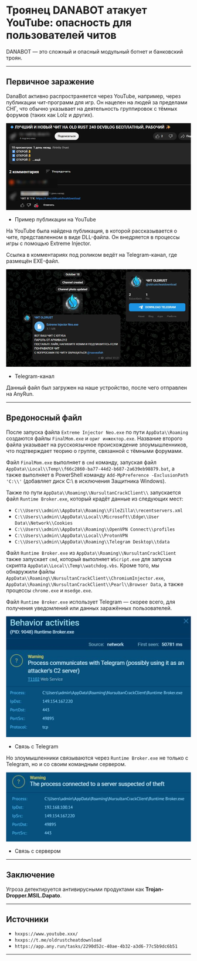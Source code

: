 # Троянец DANABOT атакует YouTube: опасность для пользователей читов
DANABOT — это сложный и опасный модульный ботнет и банковский троян.

---

## Первичное заражение

DanaBot активно распространяется через YouTube, например, через публикации чит-программ для игр. Он нацелен на людей за пределами СНГ, что обычно указывает на деятельность группировок с тёмных форумов (таких как Lolz и других).

![Пример публикации на YouTube](Youtube.jpg)
- Пример публикации на YouTube

На YouTube была найдена публикация, в которой рассказывается о чите, представленном в виде DLL-файла. Он внедряется в процессы игры с помощью Extreme Injector.

Ссылка в комментариях под роликом ведёт на Telegram-канал, где размещён EXE-файл.

![Telegram-канал](Telegram2.jpg)
- Telegram-канал

Данный файл был загружен на наше устройство, после чего отправлен на AnyRun.

---

## Вредоносный файл

После запуска файла `Extreme Injector Neo.exe` по пути `AppData\\Roaming` создаются файлы `FinalMom.exe` и `ориг инжектор.exe`. Название второго файла указывает на русскоязычное происхождение злоумышленников, что подтверждает теорию о группе, связанной с тёмными форумами.

Файл `FinalMom.exe` выполняет в `cmd` команду, запуская файл `AppData\\Local\\Temp\\f66c2860-ba77-44d2-b687-2a639eb98879.bat`, а также выполняет в PowerShell команду `Add-MpPreference -ExclusionPath 'C:\\'` (добавляет диск C:\\ в исключения Защитника Windows).

Также по пути `AppData\\Roaming\\NursultanCrackClient\\` запускается файл `Runtime Broker.exe`, который крадёт данные из следующих мест:

- `C:\\Users\\admin\\AppData\\Roaming\\FileZilla\\recentservers.xml`
- `C:\\Users\\admin\\AppData\\Local\\Microsoft\\Edge\\User Data\\Network\\Cookies`
- `C:\\Users\\admin\\AppData\\Roaming\\OpenVPN Connect\\profiles`
- `C:\\Users\\admin\\AppData\\Local\\ProtonVPN`
- `C:\\Users\\admin\\AppData\\Roaming\\Telegram Desktop\\tdata`

Файл `Runtime Broker.exe` из `AppData\\Roaming\\NursultanCrackClient` также запускает `cmd`, который выполняет `WScript.exe` для запуска скрипта `AppData\\Local\\Temp\\watchdog.vbs`. Кроме того, мы обнаружили файлы `AppData\\Roaming\\NursultanCrackClient\\ChromiumInjector.exe`, `AppData\\Roaming\\NursultanCrackClient\\Pearl\\Browser Data`, а также процессы `chrome.exe` и `msedge.exe`.

Файл `Runtime Broker.exe` использует Telegram — скорее всего, для получения уведомлений или данных заражённых пользователей.

![Связь с Telegram](Telegram.jpg)
- Связь с Telegram

Но злоумышленники связываются через `Runtime Broker.exe` не только с Telegram, но и со своим командным сервером.

![Связь с сервером](Server.jpg)
- Связь с сервером

---

## Заключение

Угроза детектируется антивирусными продуктами как **Trojan-Dropper.MSIL.Dapato**.

---

## Источники

- `hxxps://www.youtube.xxx/`
- `hxxps://t.me/oldrustcheatdownload`
- `https://app.any.run/tasks/2290d52c-40ae-4b32-a3d6-77c5b9dc6b51`

---

